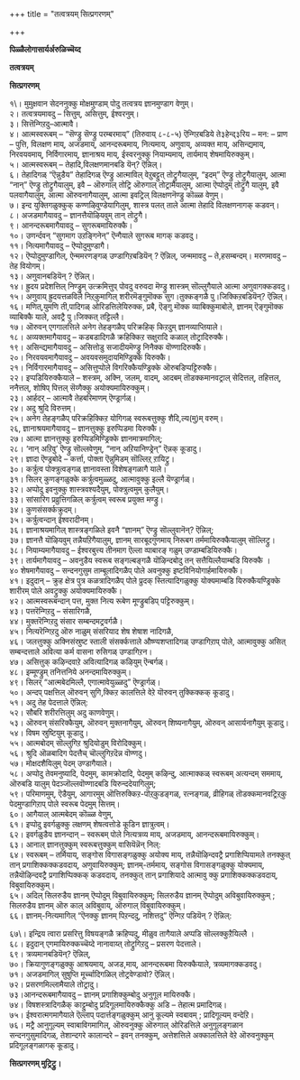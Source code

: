 +++
title = "तत्वत्रयम् सित्प्रगरणम्"

+++

**पिळ्ळैलोगासार्यर्अरुळिच्चॆय्द**

**तत्वत्रयम्**

**सित्प्रगरणम्**

१\। मुमुक्षवान सेदननुक्कु मोक्षमुण्डाम् पोदु तत्वत्रय ज्ञानमुण्डाग वेणुम्।  
२। तत्वत्रयमावदु – सित्तुम्, असित्तुम्, ईश्वरनुम्।  
३। सित्तॆन्गिऱदु–आत्मावै।  
४। आत्मस्वरूबम् – “सॆण्ड्रु सॆण्ड्रु परम्बरमाय्” (तिरुवाय् ८-८-५) ऎन्गिऱबडिये ते३हेन्द्३रिय – मन: – प्राण – पुत्ति, विलक्षण माय्, अजडमाय्, आनन्दरूबमाय्, नित्यमाय्, अणुवाय्, अव्यक्त माय्, असिन्द्यमाय्, निरवयवमाय्, निर्विगारमाय्, ज्ञानाश्रय माय्, ईस्वरनुक्कु नियाम्यमाय्, तार्यमाय् शेषमायिरुक्कुम्।  
५। आत्मस्वरूबम् – तेहादि,विलक्षणमानबडि यॆन्? ऎन्निल्।  
६। तेहादिगळ् “ऎन्नुडैय” तेहादिगळ् ऎण्ड्रु आत्माविल् वेऱुबट्टुत् तोट्रुगैयालुम्, “इदम्” ऎण्ड्रु तोट्रुगैयालुम्, आत्मा “नान्” ऎण्ड्रु तोट्रुगैयालुम्, इवै – ऒरुगाल् तोट्रि ऒरुगाल् तोट्रामैयालुम्, आत्मा ऎप्पोदुम् तोट्रुगै यालुम्, इवै पलवागैयालुम्, आत्मा ऒरुवनागैयालुम्, आत्मा इवट्रिल् विलक्षणनॆण्ड्रु कॊळ्ळ वेणुम्।  
७। इन्द युक्तिगळुक्कुक् कण्णऴिवुण्डेयागिलुम्, शास्त्र पलत् ताले आत्मा तेहादि विलक्षणनागक् कडवन्।  
८। अजडमागैयावदु – ज्ञानत्तैयॊऴियवुम् तान् तोट्रुगै।  
९। आनन्दरूबमागैयावदु – सुगरूबमायिरुक्कै।  
१०। उणर्न्दवन् “सुगमाग उऱङ्गिनेन्” ऎन्गैयाले सुगरूब मागक् कडवदु।  
११। नित्यमागैयावदु – ऎप्पोदुमुण्डागै।  
१२। ऎप्पोदुमुण्डागिल्, ऐन्ममरणङ्गळ् उण्डागिऱबडियॆन् ? ऎन्निल्, जन्ममावदु – ते,हसम्बन्दम्। मरणमावदु – तेह वियोगम्।  
१३। अणुवानबडियॆन् ? ऎन्निल्।  
१४। ह्रुदय प्रदेशत्तिल् निण्ड्रुम् उत्क्रमित्तुप् पोवदु वरुवदा मॆण्ड्रु शास्त्रम् सॊल्लुगैयाले आत्मा अणुवागक्कडवदु।  
१५। अणुवाय् ह्रुदयत्तळविले निऱ्‌कुमागिल् शरीरमॆङ्गुमॊक्क सुग।तुक्कङ्गळै पु।जिक्किऱबडियॆन्? ऎन्निल्।  
१६। मणित्,युमणि ती,पादिगळ् ओरिडत्तिलेयिरुक्क, प्रबै, ऎङ्गु मॊक्क व्याबिक्कुमाबोले, ज्ञानम् ऎङ्गुमॊक्क व्याबिक्कै याले, अवट्रै पु।जिक्कत् तट्टिल्लै।  
१७। ऒरुवन् एगगालत्तिले अनेग तेहङ्गळैप् परिक्रहिक् किऱदुम् ज्ञानव्याप्तियाले।  
१८। अव्यक्तमागैयावदु – कडबडादिगळै क्रहिक्किऱ सक्षुरादि कळाल् तोट्रादिरुक्कै।  
१९। असिन्द्यमागैयावदु – असित्तोडु सजादीयमॆण्ड्रु निनैक्क वॊण्णादिरुक्कै।  
२०। निरवयवमागैयावदु – अवयवसमुदायमिण्ड्रिक्के यिरुक्कै।  
२१। निर्विगारमागैयावदु – असित्तुप्पोले विगरिक्कैयण्ड्रिक्के ऒरुबडिप्पट्टिरुक्कै।  
२२। इप्पडियिरुक्कैयाले – शस्त्रम्, अक्नि, जलम्, वादम्, आदबम् तॊडक्कमानवट्राल् सेदित्तल्, तहित्तल्, ननैत्तल्, शोषिप् पित्तल् सॆय्गैक्कु अयोक्यमायिरुक्कुम्।  
२३। आर्हदर् – आत्मावै तेहबरिमाणम् ऎण्ड्रार्गळ्।  
२४। अदु श्रुदि विरुत्तम्।  
२५। अनेग तेहङ्गळैप् परिक्रहिक्किऱ योगिगळ् स्वरूबत्तुक्कु शैदि,ल्य(मु)म् वरुम्।  
२६, ज्ञानाश्रयमागैयावदु – ज्ञानत्तुक्कु इरुप्पिडमा यिरुक्कै।  
२७। आत्मा ज्ञानत्तुक्कु इरुप्पिडमिण्ड्रिक्के ज्ञानमात्रमागिल्;  
२८। ‘नान् अऱिवु’ ऎण्ड्रु सॊल्लवेणुम्, “नान् अऱियानिण्ड्रेन्” ऎन्नक् कूडादु।  
२९। ज्ञादा ऎण्ड्रबोदे – कर्त्ता, पोक्ता ऎन्नुमिडम् सॊल्लिऱ्‌ ऱायिट्रु।  
३०। कर्त्रुत्व पोक्त्रुत्वङ्गळ् ज्ञानावस्ता विशेषङ्गळागै याले।  
३१। सिलर् कुणङ्गळुक्के कर्त्रुत्वमुळ्ळदु, आत्मावुक्कु इल्लै यॆण्ड्रार्गळ्।  
३२। अप्पोदु इवनुक्कु शास्त्रवश्यदैयुम्, पोक्त्रुत्वमुम् कुलैयुम्।  
३३। सांसारिग प्रव्रुत्तिगळिल् कर्त्रुत्वम् स्वरूब प्रयुक्त मण्ड्रु।  
३४। कुणसंसर्क्कक्रुदम्।  
३५। कर्त्रुत्वन्दान् ईश्वरादीनम्।  
३६। ज्ञानाश्रयमागिल् शास्त्रङ्गळिले इवनै “ज्ञानम्” ऎण्ड्रु सॊल्लुवानॆन्? ऎन्निल्;  
३७। ज्ञानत्तै यॊऴियवुम् तन्नैयऱिगैयालुम्, ज्ञानम् सारबूदगुणमाय् निरूबग तर्ममायिरुक्कैयालुम् सॊल्लिट्रु।  
३८। नियाम्यमागैयावदु – ईश्वरबुत्त्य तीनमाग ऎल्ला व्पाबारङ् गळुम् उण्डाम्बडियिरुक्कै।  
३९। तार्यमागैयावदु – अवनुडैय स्वरूब सङ्गल्बङ्गळै यॊऴिन्दबोदु तन् सत्तैयिल्लैयाम्बडि यिरुक्कै ।  
४० शेषमागैयावदु – सन्दनगुसुम ताम्बूलादिगळैप् पोले अवनुक्कु इष्टविनियोगार्हमायिरुक्कै।  
४१। इदुदान् – क्रुह क्षेत्र पुत्र कळत्रादिगळैप् पोले प्रुदक् स्तित्यादिगळुक्कु योक्यमाम्बडि यिरुक्कैयण्ड्रिक्के शारीरम् पोले अवट्रुक्कु अयोक्यमायिरुक्कै।  
४२। आत्मस्वरूबन्दान् पत्त, मुक्त नित्य रूबेण मूण्ड्रुबडिप् पट्टिरुक्कुम्।  
४३। पत्तरॆन्गिऱदु – संसारिगळै,  
४४। मुक्तरॆन्गिऱदु संसार सम्बन्दमट्रवर्गळै।  
४५। नित्यरॆन्गिऱदु ऒरु नाळुम् संसरियाद शेष शेषाश नादिगळै,  
४६। जलत्तुक्कु अक्निसंस्रुष्ट स्ताली संसर्क्कत्ताले औष्ण्यशप्तादिगळ् उण्डागिऱाप् पोले, आत्मावुक्कु असित् सम्बन्दत्ताले अवित्या कर्म वासना रुसिगळ् उण्डागिऱन।  
४७। असित्तुक् कऴिन्दवाऱे अवित्यादिगळ् कऴियुम् ऎन्बर्गळ्।  
४८। इम्मूण्ड्रुम् तनित्तनिये अनन्दमायिरुक्कुम्।  
४९। सिलर् “आत्मबेदमिल्लै, एगात्मावेयुळ्ळदु” ऎण्ड्रार्गळ्।  
५०। अन्दप् पक्षत्तिल् ऒरुवन् सुगि,क्किऱ कालत्तिले वेऱे यॊरुवन् तुक्किक्कक् कूडादु।  
५१। अदु तेह पेदत्ताले ऎन्निल्:  
५२। सौबरि शरीरत्तिलुम् अदु काणवेणुम्।  
५३। ऒरुवन् संसरिक्कैयुम्, ऒरुवन् मुक्तनागैयुम्, ऒरुवन् शिष्यनागैयुम्, ऒरुवन् आसार्यनागैयुम् कूडादु।  
५४। विषम स्रुष्टियुम् कूडादु।  
५५। आत्मबोदम् सॊल्लुगिऱ श्रुदियोडुम् विरोदिक्कुम्।  
५६। श्रुदि ऒळबादिग पेदत्तैच् चॊल्लुगिऱदॆन्न वॊण्णदु।  
५७। मोक्षदशैयिलुम् पेदम् उण्डागैयाले।  
५८। अप्पोदु तेवमनुष्यादि, पेदमुम्, कामक्रोदादि, पेदमुम् कऴिन्दु, आत्माक्कळ् स्वरूबम् अत्यन्दम् सममाय्, ऒरुबडि यालुम् पेदञ्जॊल्लवॊण्णादबडि यिरुन्ददेयागिलुम्;  
५९। परिमाणमुम्, ऎडैयुम्, आगारमुम् ऒत्तिरुक्किऱ-पॊऱ्‌कुडङ्गळ्, रत्नङ्गळ्, व्रीहिगळ् तॊडक्कमानवट्रिऱ्‌कु पेदमुण्डागिऱाप् पोले स्वरूब पेदमुम् सित्तम्।  
६०। आगैयाल् आत्मबेदम् कॊळ्ळ वेणुम्,  
६१। इप्पोदु इवर्गळुक्कु लक्षणम् शेषत्वत्तोडे कूडिन ज्ञात्रुत्वम्।  
६२। इवर्गळुडैय ज्ञानन्दान् – स्वरूबम् पोले नित्यत्रव्य माय्, अजडमाय्, आनन्दरूबमायिरुक्कुम्।  
६३। आनाल् ज्ञानत्तुक्कुम् स्वरूबत्तुक्कुम् वासियॆन्नॆन् निल्:  
६४। स्वरूबम् – तर्मियाय्, सङ्गोस विगासङ्गळुक्कु अयोक्य माय्, तन्नैयॊऴिन्दवट्रै प्रगाशिप्पियामले तनक्कुत् तान् प्रगाशिक्कक्कडवदाय्, अणुवायिरुक्कुम्; ज्ञानम्-तर्ममाय्, सङ्गोस विगासङ्गळुक्कु योक्यमाय्, तन्नैयॊऴिन्दवट्रै प्रगाशिप्पिक्कक् कडवदाय्, तनक्कुत् तान् प्रगाशियादे आत्मावु क्कु प्रगाशिक्कक्कडवदाय्, विबुवायिरुक्कुम्।  
६५। अदिल् सिलरुडैय ज्ञानम् ऎप्पोदुम् विबुवायिरुक्कुम्; सिलरुडैय ज्ञानम् ऎप्पोदुम् अविबुवायिरुक्कुम् ; सिलरुडैय ज्ञानम् ऒरु काल् अविबुवाय्, ऒरुगाल् विबुवायिरुक्कुम्।  
६६। ज्ञानम्-नित्यमागिल् “ऎनक्कु ज्ञानम् पिऱन्ददु, नशित्तदु” ऎन्गिऱ पडियॆन् ? ऎन्निल्:

६७\। इन्द्रिय त्वारा प्रसरित्तु विषयङ्गळै क्रहिप्पदु, मीळुव तागैयाले अप्पडि सॊल्लक्कुऱैयिल्लै ।  
६८। इदुदान् एगमायिरुक्कच्चॆय्दे नानावाय्त् तोट्रुगिऱदु – प्रसरण पेदत्ताले।  
६९। त्रव्यमानबडियॆन्? ऎन्निल्,  
७०। क्रियागुणङ्गळुक्कु आश्रयमाय्, अजड,माय्, आनन्दरूबमा यिरुक्कैयाले, त्रव्यमागक्कडवदु।  
७१। अजडमागिल् सुषुप्ति मूर्च्चादिगळिल् तोट्रवेण्डावो? ऎन्निल्।  
७२। प्रसरणमिल्लामैयाले तोट्रादु।  
७३।आनन्दरूबमागैयावदु – ज्ञानम् प्रगाशिक्कुम्बोदु अनुगूल मायिरुक्कै।  
७४। विषशस्त्रादिगळैक् काट्टुम्बोदु प्रदिगूलमायिरुक्कैक्कु अडि – तेहात्म प्रमादिगळ्।  
७५। ईश्वरात्मगमागैयाले ऎल्लाप् पदार्त्तङ्गळुक्कुम् आनु कूल्यमे स्वबावम् ; प्रादिगूल्यम् वन्देऱि।  
७६। मट्रै आनुगूल्यम् स्वाबाविगमागिल्, ऒरुवनुक्कु ऒरुगाल् ओरिडत्तिले अनुगूलङ्गळान सन्दनगुसुमादिगळ्, तेशान्दगरे कालान्दरे – इवन् तनक्कुम्, अत्तेशत्तिले अक्कालत्तिले वेऱे ऒरुवनुक्कुम् प्रदिगूलङ्गळागक् कूडादु।

**सित्प्रगरणम् मुट्रिट्रु।**

